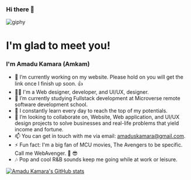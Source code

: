 ### Hi there 👋

![giphy](https://user-images.githubusercontent.com/50941074/145535504-e7865f42-1c16-4fe5-a154-ce108bab0514.gif)

# I'm glad to meet you!

### I'm Amadu Kamara (Amkam)

- 🔭 I’m currently working on my website. Please hold on you will get the link once I finish up soon. 👍
- 👨‍💻 I'm a Web designer, developer, and UI/UX, designer.
- 🌱 I’m currently studying Fullstack development at Microverse remote software development school.
- 🌲 I constantly learn every day to reach the top of my potentials.
- 👯 I’m looking to collaborate on, Website, Web application, and UI/UX design projects to solve businesses and real-life problems that yield income and fortune.
- 📫 You can get in touch with me via email: amaduskamara@gmail.com.
- ⚡ Fun fact: I'm a big fan of MCU movies, The Avengers to be specific. Call me WebAvenger. 💪 😎
- 🎶 Pop and cool R&B sounds keep me going while at work or leisure.

[![Amadu Kamara's GitHub stats](https://github-readme-stats.vercel.app/api?username=amadukamara&show_icons=true&theme=calm)](https://github.com/amadukamara/github-readme-stats)
